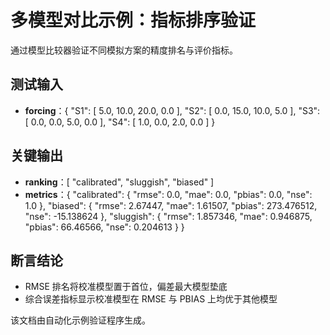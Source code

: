 # 多模型对比示例：指标排序验证

通过模型比较器验证不同模拟方案的精度排名与评价指标。

## 测试输入

- **forcing**：{
  "S1": [
    5.0,
    10.0,
    20.0,
    0.0
  ],
  "S2": [
    0.0,
    15.0,
    10.0,
    5.0
  ],
  "S3": [
    0.0,
    0.0,
    5.0,
    0.0
  ],
  "S4": [
    1.0,
    0.0,
    2.0,
    0.0
  ]
}

## 关键输出

- **ranking**：[
  "calibrated",
  "sluggish",
  "biased"
]
- **metrics**：{
  "calibrated": {
    "rmse": 0.0,
    "mae": 0.0,
    "pbias": 0.0,
    "nse": 1.0
  },
  "biased": {
    "rmse": 2.67447,
    "mae": 1.61507,
    "pbias": 273.476512,
    "nse": -15.138624
  },
  "sluggish": {
    "rmse": 1.857346,
    "mae": 0.946875,
    "pbias": 66.46566,
    "nse": 0.204613
  }
}

## 断言结论

- RMSE 排名将校准模型置于首位，偏差最大模型垫底
- 综合误差指标显示校准模型在 RMSE 与 PBIAS 上均优于其他模型

该文档由自动化示例验证程序生成。
